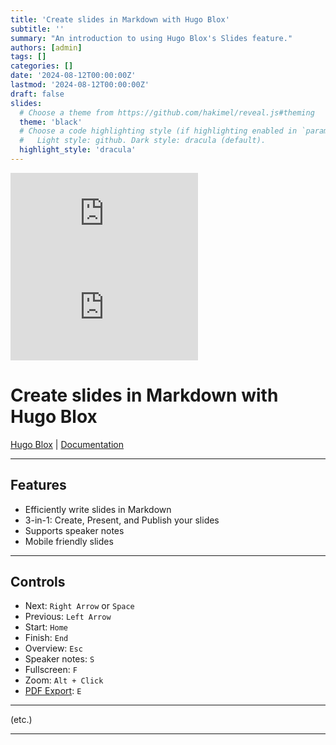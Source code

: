 ```yaml
---
title: 'Create slides in Markdown with Hugo Blox'
subtitle: ''
summary: "An introduction to using Hugo Blox's Slides feature."
authors: [admin]
tags: []
categories: []
date: '2024-08-12T00:00:00Z'
lastmod: '2024-08-12T00:00:00Z'
draft: false
slides:
  # Choose a theme from https://github.com/hakimel/reveal.js#theming
  theme: 'black'
  # Choose a code highlighting style (if highlighting enabled in `params.toml`)
  #   Light style: github. Dark style: dracula (default).
  highlight_style: 'dracula'
---
```


<div class="responsive-presentation">
  <iframe 
    src="https://docs.google.com/presentation/d/e/2PACX-1vTsSj-oftLksGEKTkzCoBSIpzooO61ZMGAUzoGBv7u20OzMQK8ctX3gCpWTMm4UowrrWumFrdQsY0Cd/embed?start=false&loop=false&delayms=5000" 
    frameborder="0" 
    allowfullscreen="true" 
    mozallowfullscreen="true" 
    webkitallowfullscreen="true"
    loading="lazy">
  </iframe>
</div>

<div class="responsive-presentation">
  <iframe 
    src="https://docs.google.com/document/d/133d42XG4P0fomzL7xyT81Bdt6el8h8nADM8ckt6ZVao/edit?usp=sharing" 
    frameborder="0" 
    allowfullscreen="true" 
    mozallowfullscreen="true" 
    webkitallowfullscreen="true"
    loading="lazy">
  </iframe>
</div>


# Create slides in Markdown with Hugo Blox

[Hugo Blox](https://hugoblox.com/) | [Documentation](https://docs.hugoblox.com/reference/content-types/#slides)

---

## Features

- Efficiently write slides in Markdown
- 3-in-1: Create, Present, and Publish your slides
- Supports speaker notes
- Mobile friendly slides

---

## Controls

- Next: `Right Arrow` or `Space`
- Previous: `Left Arrow`
- Start: `Home`
- Finish: `End`
- Overview: `Esc`
- Speaker notes: `S`
- Fullscreen: `F`
- Zoom: `Alt + Click`
- [PDF Export](https://github.com/hakimel/reveal.js#pdf-export): `E`

---

(etc.)

---